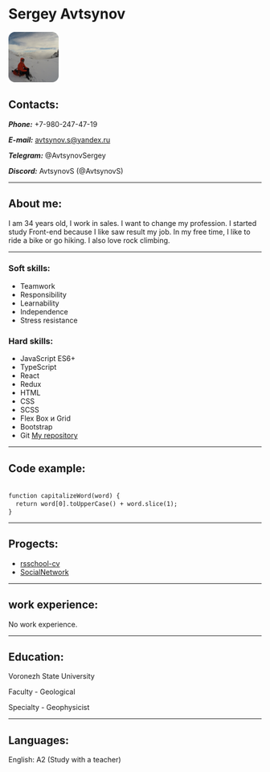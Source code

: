 # Sergey Avtsynov

![My photo](/img/photo.png)

## Contacts:

***Phone:*** +7-980-247-47-19

***E-mail:*** avtsynov.s@yandex.ru

***Telegram:*** @AvtsynovSergey

***Discord:*** AvtsynovS (@AvtsynovS)

---

## About me:

I am 34 years old, I work in sales. I want to change my profession.
I started study Front-end because I like saw result my job.
In my free time, I like to ride a bike or go hiking. I also love rock climbing.

---

### Soft skills:

- Teamwork
- Responsibility
- Learnability
- Independence
- Stress resistance

### Hard skills:

- JavaScript ES6+
- TypeScript
- React
- Redux
- HTML
- CSS
- SCSS
- Flex Box и Grid
- Bootstrap
- Git [My repository](https://github.com/AvtsynovS)

---

## Code example:

```

function capitalizeWord(word) {
  return word[0].toUpperCase() + word.slice(1);
}

```

---

## Progects:

- [rsschool-cv](https://github.com/AvtsynovS/rsschool-cv)
- [SocialNetwork](https://github.com/AvtsynovS/SocialNetwork)

---

## work experience:

No work experience.

---

## Education:

<p>Voronezh State University</p>
<p>Faculty - Geological</p>
<p>Specialty - Geophysicist</p>

---

## Languages:

English: A2 (Study with a teacher)